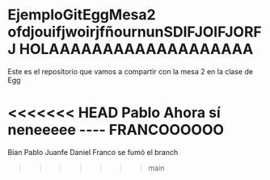 # EjemploGitEggMesa2 ofdjouifjwoirjfñournunSDIFJOIFJORFJ HOLAAAAAAAAAAAAAAAAAAA
Este es el repositorio que vamos a compartir con la mesa 2 en la clase de Egg

<<<<<<< HEAD
Pablo
Ahora sí neneeeee ---- FRANCOOOOOO
=======
Bian
Pablo
Juanfe
Daniel
Franco se fumó el branch
>>>>>>> main
